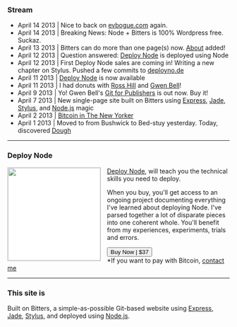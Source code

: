 ### Stream

+ April 14 2013 | Nice to back on [evbogue.com](http://evbogue.com/) again.
+ April 14 2013 | Breaking News: Node + Bitters is 100% Wordpress free. Suckaz.
+ April 13 2013 | Bitters can do more than one page(s) now. [About](/about) added!
+ April 12 2013 | Question answered: [Deploy Node](http://deployno.de/) is deployed using Node
+ April 12 2013 | First Deploy Node sales are coming in! Writing a new chapter on Stylus. Pushed a few commits to [deployno.de](http://deployno.de)
+ April 11 2013 | [Deploy Node](http://deployno.de/) is now available
+ April 11 2013 | I had donuts with [Ross Hill](http://rosshill.com.au) and [Gwen Bell](http://gwenbell.com/)!
+ April 9 2013 | Yo! Gwen Bell's [Git for Publishers](http://git.gwenbell.com/) is out now. Buy it!
+ April 7 2013 | New single-page site built on Bitters using [Express](http://expressjs.com/), [Jade](http://jade-lang.com/), [Stylus](http://learnboost.github.io/stylus/), and [Node.js](http://nodejs.org) magic
+ April 2 2013 | [Bitcoin in The New Yorker](http://www.newyorker.com/online/blogs/elements/2013/04/the-future-of-bitcoinhtml)
+ April 1 2013 | Moved to from Bushwick to Bed-stuy yesterday. Today, discovered [Dough](http://www.nycgo.com/venue/dough)

***

### Deploy Node

<a href="http://deployno.de"><img src="/images/deploy.jpg" width="210px" style="margin-bottom: .5em; border: 1px solid #ccc; background: white; float: left; margin-right: 1em;"></a> [Deploy Node](http://deployno.de), will teach you the technical skills you need to deploy. 

When you buy, you'll get access to an ongoing project documenting everything I've learned about deploying Node. I've parsed together a lot of disparate pieces into one coherent whole. You'll benefit from my experiences, experiments, trials and errors.

<a href="http://evbogue.fetchapp.com/sell/sfasaixe/ppc"><button class="button">Buy Now | $37</button></a>
<br />*If you want to pay with Bitcoin, [contact me](mailto:ev@evbogue.com)

****

### This site is

Built on Bitters, a simple-as-possible Git-based website using [Express](http://expressjs.com/), [Jade](http://jade-lang.com/), [Stylus](http://learnboost.github.io/stylus/), and deployed using [Node.js](http://nodejs.org).
